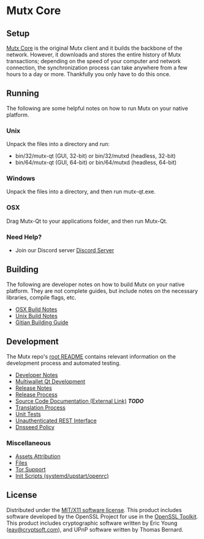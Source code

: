 Mutx Core
=====================

Setup
---------------------
[Mutx Core](http://savebitcoin.io) is the original Mutx client and it builds the backbone of the network. However, it downloads and stores the entire history of Mutx transactions; depending on the speed of your computer and network connection, the synchronization process can take anywhere from a few hours to a day or more. Thankfully you only have to do this once.

Running
---------------------
The following are some helpful notes on how to run Mutx on your native platform.

### Unix

Unpack the files into a directory and run:

- bin/32/mutx-qt (GUI, 32-bit) or bin/32/mutxd (headless, 32-bit)
- bin/64/mutx-qt (GUI, 64-bit) or bin/64/mutxd (headless, 64-bit)

### Windows

Unpack the files into a directory, and then run mutx-qt.exe.

### OSX

Drag Mutx-Qt to your applications folder, and then run Mutx-Qt.

### Need Help?

* Join our Discord server [Discord Server](https://discord.savebitcoin.io)

Building
---------------------
The following are developer notes on how to build Mutx on your native platform. They are not complete guides, but include notes on the necessary libraries, compile flags, etc.

- [OSX Build Notes](build-osx.md)
- [Unix Build Notes](build-unix.md)
- [Gitian Building Guide](gitian-building.md)

Development
---------------------
The Mutx repo's [root README](https://github.com/mutx/mutx/blob/master/README.md) contains relevant information on the development process and automated testing.

- [Developer Notes](developer-notes.md)
- [Multiwallet Qt Development](multiwallet-qt.md)
- [Release Notes](release-notes.md)
- [Release Process](release-process.md)
- [Source Code Documentation (External Link)](https://dev.visucore.com/bitcoin/doxygen/) ***TODO***
- [Translation Process](translation_process.md)
- [Unit Tests](unit-tests.md)
- [Unauthenticated REST Interface](REST-interface.md)
- [Dnsseed Policy](dnsseed-policy.md)

### Miscellaneous
- [Assets Attribution](assets-attribution.md)
- [Files](files.md)
- [Tor Support](tor.md)
- [Init Scripts (systemd/upstart/openrc)](init.md)

License
---------------------
Distributed under the [MIT/X11 software license](http://www.opensource.org/licenses/mit-license.php).
This product includes software developed by the OpenSSL Project for use in the [OpenSSL Toolkit](https://www.openssl.org/). This product includes
cryptographic software written by Eric Young ([eay@cryptsoft.com](mailto:eay@cryptsoft.com)), and UPnP software written by Thomas Bernard.
